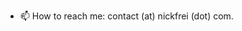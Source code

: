 - 📫 How to reach me: contact (at) nickfrei (dot) com. 
<!---
nickpfrei/nickpfrei is a ✨ special ✨ repository because its `README.md` (this file) appears on your GitHub profile.
You can click the Preview link to take a look at your changes.
--->
